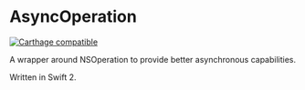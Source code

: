 # AsyncOperation
[![Carthage compatible](https://img.shields.io/badge/Carthage-compatible-4BC51D.svg?style=flat)](https://github.com/Carthage/Carthage)

A wrapper around NSOperation to provide better asynchronous capabilities.

Written in Swift 2.
